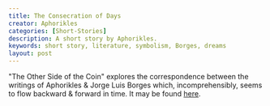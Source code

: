 ```yaml
---
title: The Consecration of Days
creator: Aphorikles
categories: [Short-Stories]
description: A short story by Aphorikles.
keywords: short story, literature, symbolism, Borges, dreams
layout: post
---
```


"The Other Side of the Coin" explores the correspondence between the writings of Aphorikles & Jorge Luis Borges which, incomprehensibly, seems to flow backward & forward in time. It may be found <a href="https://firebasestorage.googleapis.com/v0/b/perceptua-b6ea3.appspot.com/o/public%2FThe%20Other%20Side%20of%20the%20Coin.pdf?alt=media&token=f3378140-2213-45d7-ab66-e3cd4d32fe4e" target="_blank">here</a>.
